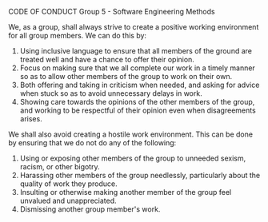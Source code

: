 CODE OF CONDUCT
Group 5 - Software Engineering Methods

We, as a group, shall always strive to create a positive working environment for all group members. We can do this by:
1. Using inclusive language to ensure that all members of the ground are treated well and have a chance to offer their opinion.
2. Focus on making sure that we all complete our work in a timely manner so as to allow other members of the group to work on their own.
3. Both offering and taking in criticism when needed, and asking for advice when stuck so as to avoid unnecessary delays in work.
4. Showing care towards the opinions of the other members of the group, and working to be respectful of their opinion even when disagreements arises.

We shall also avoid creating a hostile work environment. This can be done by ensuring that we do not do any of the following:
1. Using or exposing other members of the group to unneeded sexism, racism, or other bigotry.
2. Harassing other members of the group needlessly, particularly about the quality of work they produce.
3. Insulting or otherwise making another member of the group feel unvalued and unappreciated.
4. Dismissing another group member's work.

